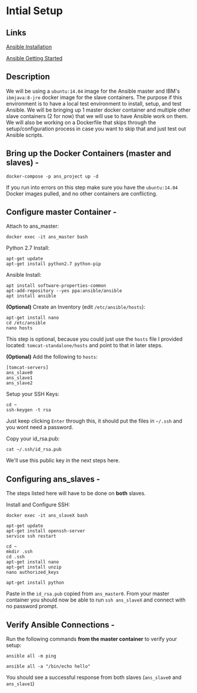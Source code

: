# Intial Setup

## Links

[Ansible Installation](https://docs.ansible.com/ansible/latest/installation_guide/intro_installation.html#installation-guide)

[Ansible Getting Started](https://docs.ansible.com/ansible/latest/user_guide/intro_getting_started.html)

## Description

We will be using a `ubuntu:14.04` image for the Ansible master and IBM's `ibmjava:8-jre` docker image for the slave containers.  The purpose if this environment is to have a local test environment to install, setup, and test Ansible.  We will be bringing up 1 master docker container and multiple other slave containers (2 for now) that we will use to have Ansible work on them.  We will also be working on a Dockerfile that skips through the setup/configuration process in case you want to skip that and just test out Ansible scripts.

## Bring up the Docker Containers (master and slaves) -

    docker-compose -p ans_project up -d

If you run into errors on this step make sure you have the `ubuntu:14.04` Docker images pulled, and no other containers are conflicting.

## Configure master Container - 

Attach to ans_master:

    docker exec -it ans_master bash

Python 2.7 Install:

    apt-get update
    apt-get install python2.7 python-pip

Ansible Install:

    apt install software-properties-common
    apt-add-repository --yes ppa:ansible/ansible
    apt install ansible

**(Optional)** Create an Inventory (edit `/etc/ansible/hosts`):

    apt-get install nano
    cd /etc/ansible
    nano hosts

This step is optional, because you could just use the `hosts` file I provided located: `tomcat-standalone/hosts` and point to that in later steps.

**(Optional)** Add the following to `hosts`:

    [tomcat-servers]
    ans_slave0
    ans_slave1
    ans_slave2

Setup your SSH Keys:

    cd ~
    ssh-keygen -t rsa

Just keep clicking `Enter` through this, it should put the files in `~/.ssh` and you wont need a password.

Copy your id_rsa.pub:

    cat ~/.ssh/id_rsa.pub

We'll use this public key in the next steps here.

## Configuring ans_slaves - 

The steps listed here will have to be done on **both** slaves.

Install and Configure SSH:

    docker exec -it ans_slaveX bash

    apt-get update
    apt-get install openssh-server
    service ssh restart

    cd ~
    mkdir .ssh
    cd .ssh
    apt-get install nano
    apt-get install unzip
    nano authorized_keys

    apt-get install python

Paste in the `id_rsa.pub` copied from `ans_master0`.
From your master container you should now be able to run `ssh ans_slaveX` and connect with no password prompt.

## Verify Ansible Connections -

Run the following commands **from the master container** to verify your setup:

    ansible all -m ping

    ansible all -a "/bin/echo hello"

You should see a successful response from both slaves (`ans_slave0` and `ans_slave1`)
